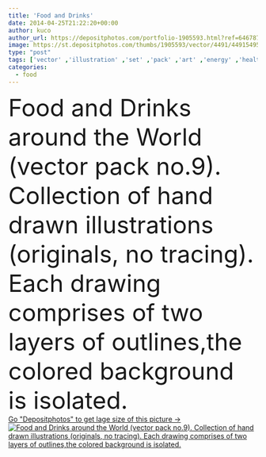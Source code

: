 ```yaml
---
title: 'Food and Drinks'
date: 2014-04-25T21:22:20+00:00
author: kuco
author_url: https://depositphotos.com/portfolio-1905593.html?ref=64678756
image: https://st.depositphotos.com/thumbs/1905593/vector/4491/44915495/api_thumb_450.jpg?forcejpeg=true
type: "post"
tags: ['vector' ,'illustration' ,'set' ,'pack' ,'art' ,'energy' ,'health' ,'healthy' ,'food' ,'kitchen' ,'cooking' ,'cuisine' ,'diet' ,'restaurant' ,'drink' ,'vegetable' ,'classical' ,'picture' ,'retro' ,'vintage' ,'nutrition' ,'hand' ,'classic' ,'salad' ,'draw' ,'vegetables' ,'seafood' ,'lines' ,'drawing' ,'world' ,'artistic' ,'artwork' ,'collection' ,'sketch' ,'ingredients' ,'vitamins' ,'fine' ,'drawn' ,'illustrations' ,'squid' ,'bio' ,'rum' ,'doodle' ,'pineapple' ,'and' ,'sushi' ,'sketchbook' ]
categories: 
  - food
---
```

<div aling="center">
            <font size="60"> Food and Drinks around the World (vector pack no.9). Collection of hand drawn illustrations (originals, no tracing). Each drawing comprises of two layers of outlines,the colored background is isolated.</font>   
</div>
<div>
    <a href='https://st.depositphotos.com/thumbs/1905593/vector/4491/44915495/api_thumb_450.jpg?forcejpeg=true?ref=64678756' target=_blank > Go "Depositphotos" to get lage size of this picture ->
        <img href='https://st.depositphotos.com/thumbs/1905593/vector/4491/44915495/api_thumb_450.jpg?forcejpeg=true?ref=64678756' src='https://st.depositphotos.com/1905593/4491/v/950/depositphotos_44915495-stock-illustration-food-and-drinks.jpg?forcejpeg=true' alt='Food and Drinks around the World (vector pack no.9). Collection of hand drawn illustrations (originals, no tracing). Each drawing comprises of two layers of outlines,the colored background is isolated.' >
    </a>
</div>
